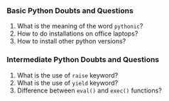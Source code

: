 ### Basic Python Doubts and Questions

1. What is the meaning of the word ```pythonic```?
2. How to do installations on office laptops?
3. How to install other python versions?



### Intermediate Python Doubts and Questions

1. What is the use of ```raise``` keyword?
2. What is the use of ```yield``` keyword?
3. Difference between ```eval()``` and ```exec()``` functions?
